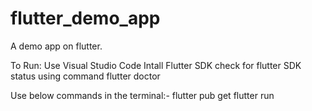 # flutter_demo_app
A demo app on flutter. 

To Run:
Use Visual Studio Code
Intall Flutter SDK
check for flutter SDK status using command
flutter doctor

Use below commands in the terminal:-
flutter pub get
flutter run


